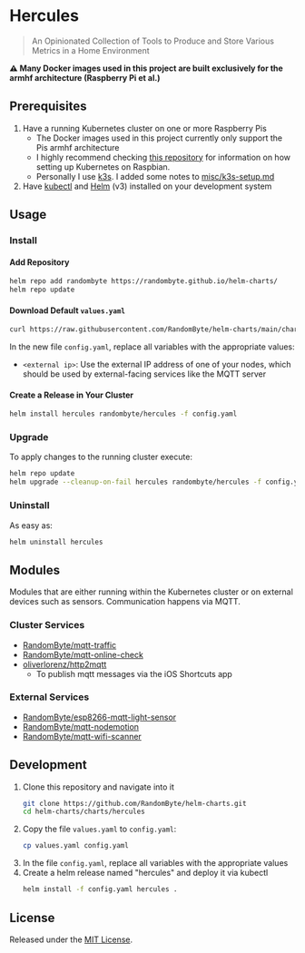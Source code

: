 # Hercules

> An Opinionated Collection of Tools to Produce and Store Various Metrics in a Home Environment

**⚠️ Many Docker images used in this project are built exclusively for the armhf architecture (Raspberry Pi et al.)**

## Prerequisites
1. Have a running Kubernetes cluster on one or more Raspberry Pis
    - The Docker images used in this project currently only support the Pis armhf architecture
    - I highly recommend checking [this repository](https://github.com/alexellis/k8s-on-raspbian) for information on how setting up Kubernetes on Raspbian.
    - Personally I use [k3s](https://k3s.io/). I added some notes to [misc/k3s-setup.md](../../misc/k3s-setup/)
1. Have [kubectl](https://kubernetes.io/docs/tasks/tools/install-kubectl/) and [Helm](https://helm.sh/) (v3) installed on your development system

## Usage
### Install
#### Add Repository
```sh
helm repo add randombyte https://randombyte.github.io/helm-charts/
helm repo update
```

#### Download Default `values.yaml`
```sh
curl https://raw.githubusercontent.com/RandomByte/helm-charts/main/charts/hercules/values.yaml > config.yaml
```

In the new file `config.yaml`, replace all variables with the appropriate values:  
- `<external ip>`: Use the external IP address of one of your nodes, which should be used by external-facing services like the MQTT server

#### Create a Release in Your Cluster
```sh
helm install hercules randombyte/hercules -f config.yaml 
```

### Upgrade
To apply changes to the running cluster execute:
```sh
helm repo update
helm upgrade --cleanup-on-fail hercules randombyte/hercules -f config.yaml
```

### Uninstall
As easy as:

```sh
helm uninstall hercules
```

## Modules
Modules that are either running within the Kubernetes cluster or on external devices such as sensors. Communication happens via MQTT.

### Cluster Services
- [RandomByte/mqtt-traffic](https://github.com/RandomByte/mqtt-traffic)
- [RandomByte/mqtt-online-check](https://github.com/RandomByte/mqtt-online-check)
- [oliverlorenz/http2mqtt](https://github.com/oliverlorenz/http2mqtt)
    - To publish mqtt messages via the iOS Shortcuts app

### External Services
- [RandomByte/esp8266-mqtt-light-sensor](https://github.com/RandomByte/esp8266-mqtt-light-sensor)
- [RandomByte/mqtt-nodemotion](https://github.com/RandomByte/mqtt-nodemotion)
- [RandomByte/mqtt-wifi-scanner](https://github.com/RandomByte/mqtt-wifi-scanner)

## Development
1. Clone this repository and navigate into it
    ``` sh
    git clone https://github.com/RandomByte/helm-charts.git
    cd helm-charts/charts/hercules
    ```
1. Copy the file `values.yaml` to `config.yaml`:  
    ``` sh
    cp values.yaml config.yaml
    ```
1. In the file `config.yaml`, replace all variables with the appropriate values
1. Create a helm release named "hercules" and deploy it via kubectl
    ``` sh
    helm install -f config.yaml hercules .
    ```

## License
Released under the [MIT License](https://opensource.org/licenses/MIT).
